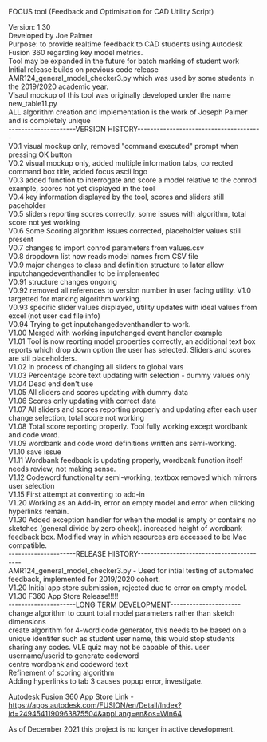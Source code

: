 FOCUS tool (Feedback and Optimisation for CAD Utility Script)  


Version: 1.30  
Developed by Joe Palmer  
Purpose: to provide realtime feedback to CAD students using Autodesk Fusion 360 regarding key model metrics.  
Tool may be expanded in the future for batch marking of student work  
Initial release builds on previous code release AMR124_general_model_checker3.py which was used by some students in the 2019/2020 academic year.  
Visaul mockup of this tool was originally developed under the name new_table11.py  
ALL algorithm creation and implementation is the work of Joseph Palmer and is completely unique  
---------------------VERSION HISTORY---------------------------------------  
V0.1 visual mockup only, removed "command executed" prompt when pressing OK button  
V0.2 visual mockup only, added multiple information tabs, corrected command box title, added focus ascii logo  
V0.3 added function to interrogate and score a model relative to the conrod example, scores not yet displayed in the tool  
V0.4 key information displayed by the tool, scores and sliders still paceholder  
V0.5 sliders reporting scores correctly, some issues with algorithm, total score not yet working  
V0.6 Some Scoring algorithm issues corrected, placeholder values still present  
V0.7 changes to import conrod parameters from values.csv  
V0.8 dropdown list now reads model names from CSV file  
V0.9 major changes to class and definition structure to later allow inputchangedeventhandler to be implemented  
V0.91 structure changes ongoing  
V0.92 removed all references to version number in user facing utility. V1.0 targetted for marking algorithm working.  
V0.93 specific slider values displayed, utility updates with ideal values from excel (not user cad file info)  
V0.94 Trying to get inputchangedeventhandler to work.  
V1.00 Merged with working inputchanged event handler example  
V1.01 Tool is now reorting model properties correctly, an additional text box reports which drop down option the user has selected. Sliders and scores are stil placeholders.   
V1.02 In process of changing all sliders to global vars  
V1.03 Percentage score text updating with selection - dummy values only  
V1.04 Dead end don't use  
V1.05 All sliders and scores updating with dummy data  
V1.06 Scores only updating with correct data  
V1.07 All sliders and scores reporting properly and updating after each user change selection, total score not working  
V1.08 Total score reporting properly. Tool fully working except wordbank and code word.  
V1.09 wordbank and code word definitions written ans semi-working.  
V1.10 save issue  
V1.11 Wordbank feedback is updating properly, wordbank function itself needs review, not making sense.  
V1.12 Codeword functionality semi-working, textbox removed which mirrors user selection  
V1.15 First attempt at converting to add-in  
V1.20 Working as an Add-in, error on empty model and error when clicking hyperlinks remain.  
V1.30 Added exception handler for when the model is empty or contains no sketches (general divide by zero check). increased height of wordbank feedback box. Modified way in which resources are accessed to be Mac compatible.  
---------------------RELEASE HISTORY-----------------------------------------  
AMR124_general_model_checker3.py - Used for intial testing of automated feedback, implemented for 2019/2020 cohort.  
V1.20 Initial app store submission, rejected due to error on empty model.  
V1.30 F360 App Store Release!!!!!  
---------------------LONG TERM DEVELOPMENT----------------------  
change algorithm to count total model parameters rather than sketch dimensions  
create algorithm for 4-word code generator, this needs to be based on a unique identifer such as student user name, this would stop students sharing any codes. VLE quiz may not be capable of this. user username/userid to generate codeword  
centre wordbank and codeword text  
Refinement of scoring algorithm  
Adding hyperlinks to tab 3 causes popup error, investigate.  

Autodesk Fusion 360 App Store Link - https://apps.autodesk.com/FUSION/en/Detail/Index?id=2494541190963875504&appLang=en&os=Win64  

As of December 2021 this project is no longer in active development.  
